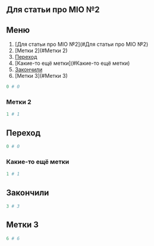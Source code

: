 ## Для статьи про MIO №2
## Меню
1. [Для статьи про MIO №2](#Для статьи про MIO №2)
2. [Метки 2](#Метки 2)
3. [Переход](#Переход)
4. [Какие-то ещё метки](#Какие-то ещё метки)
5. [Закончили](#Закончили)
6. [Метки 3](#Метки 3)


```perl
0 # 0

```

### Метки 2


```perl
1 # 1

```

## Переход


```perl
0 # 0

```

### Какие-то ещё метки


```perl
1 # 1

```

## Закончили


```perl
3 # 3

```

## Метки 3


```perl
6 # 6